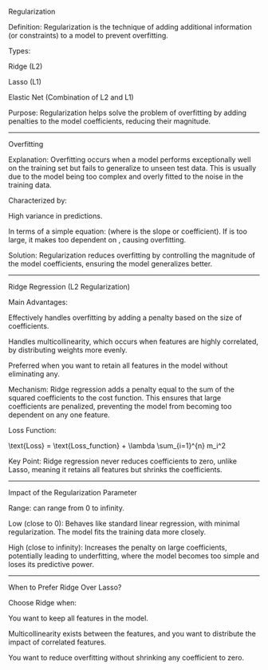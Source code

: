 Regularization

Definition:
Regularization is the technique of adding additional information (or constraints) to a model to prevent overfitting.

Types:

Ridge (L2)

Lasso (L1)

Elastic Net (Combination of L2 and L1)


Purpose:
Regularization helps solve the problem of overfitting by adding penalties to the model coefficients, reducing their magnitude.


---

Overfitting

Explanation:
Overfitting occurs when a model performs exceptionally well on the training set but fails to generalize to unseen test data. This is usually due to the model being too complex and overly fitted to the noise in the training data.

Characterized by:

High variance in predictions.

In terms of a simple equation:
 (where  is the slope or coefficient).
If  is too large, it makes  too dependent on , causing overfitting.


Solution:
Regularization reduces overfitting by controlling the magnitude of the model coefficients, ensuring the model generalizes better.


---

Ridge Regression (L2 Regularization)

Main Advantages:

Effectively handles overfitting by adding a penalty based on the size of coefficients.

Handles multicollinearity, which occurs when features are highly correlated, by distributing weights more evenly.

Preferred when you want to retain all features in the model without eliminating any.


Mechanism:
Ridge regression adds a penalty equal to the sum of the squared coefficients to the cost function. This ensures that large coefficients are penalized, preventing the model from becoming too dependent on any one feature.

Loss Function:

\text{Loss} = \text{Loss\_function} + \lambda \sum_{i=1}^{n} m_i^2

Key Point:
Ridge regression never reduces coefficients to zero, unlike Lasso, meaning it retains all features but shrinks the coefficients.


---

Impact of the Regularization Parameter 

Range:
 can range from 0 to infinity.

Low  (close to 0): Behaves like standard linear regression, with minimal regularization. The model fits the training data more closely.

High  (close to infinity): Increases the penalty on large coefficients, potentially leading to underfitting, where the model becomes too simple and loses its predictive power.



---

When to Prefer Ridge Over Lasso?

Choose Ridge when:

You want to keep all features in the model.

Multicollinearity exists between the features, and you want to distribute the impact of correlated features.

You want to reduce overfitting without shrinking any coefficient to zero.
